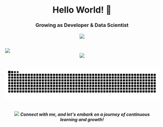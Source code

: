 <div id="header" align="center">
  <h1> 
    Hello World! 👋
  </h1>
  <h3 align="center">
    Growing as Developer & Data Scientist
  </h3>
</div>

<div align="center">
  <img align="center" src="https://visitor-badge.laobi.icu/badge?page_id=nyomr.nyomr&left_color=royalblue&right_color=black"  />
</div>

##
<img align="center" src="https://user-images.githubusercontent.com/22107794/139580686-887df369-edb8-4bc8-b607-4fbf6d7e4866.gif">

<div id="content" align="center">
  <!-- <a href="https://git.io/streak-stats"><img src="https://github-readme-streak-stats.herokuapp.com?user=nyomr&theme=gotham" alt="GitHub Streak" /></a> 
  <a href="https://github.com/nyomr"><img height="193px" src="https://github-readme-stats.vercel.app/api/top-langs/?username=nyomr&theme=gotham&show_icons=true&hide_border=false&layout=compact" /></a> -->
  <a href="https://github.com/nyomr"><img height="300px" src="https://github-readme-stats.vercel.app/api/top-langs/?username=nyomr&theme=gotham&show_icons=true&hide_border=false&layout=compact" /></a>
</div>
<div id="content-2" align="center">
  
</div>

##
![Snake animation](https://raw.githubusercontent.com/nyomr/nyomr/output/github-contribution-grid-snake-dark.svg)

##
<div id="footer" align="center">
<img src="https://user-images.githubusercontent.com/74038190/216120981-b9507c36-0e04-4469-8e27-c99271b45ba5.png" width="15"> <em><b>Connect with me, and let's embark on a journey of continuous learning and growth!</b></em>
</div>
